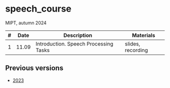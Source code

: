 # speech_course

MIPT, autumn 2024

| # | Date | Description | Materials |
|---------|------|-------------|---------|
| 1 | 11.09 | Introduction. Speech Processing Tasks | slides, recording |

## Previous versions
* [2023](https://github.com/georgygospodinov/speech_course/tree/2023)